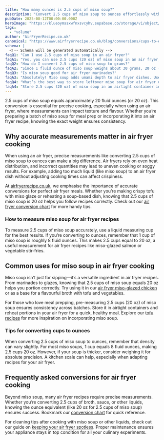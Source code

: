 ```yaml
---
title: "How many ounces is 2.5 cups of miso soup?"
description: "Convert 2.5 cups of miso soup to ounces effortlessly with our simple guide. Perfect for air fryer meal prep and precise cooking!"
pubDate: 2025-08-12T00:00:00.000Z
heroImage: "https://klueoymssxwfnxsvcyhv.supabase.co/storage/v1/object/public/Shmucket/how-many-ounces-is-2-5-cups-of-miso-soup.webp"
tags:
  - "volume"
author: "AirFryerRecipe.co.uk"
canonical: "https://www.airfryerrecipe.co.uk/blog/conversions/cups-to-ounces/how-many-ounces-is-2-5-cups-of-miso-soup"
schema: |
  <!-- Schema will be generated automatically -->
faqQ1: "Can I use 2.5 cups of miso soup in an air fryer?"
faqA1: "Yes, you can use 2.5 cups (20 oz) of miso soup in an air fryer, but it’s best as a marinade or glaze rather than a loose liquid. Avoid pouring large amounts directly into the air fryer basket to prevent spills and uneven cooking."
faqQ2: "How do I convert 2.5 cups of miso soup to grams?"
faqA2: "Since 1 fluid ounce of miso soup weighs about 30 grams, 20 oz (2.5 cups) would be roughly 600 grams. However, density varies, so weighing with a kitchen scale is more accurate for recipes."
faqQ3: "Is miso soup good for air fryer marinades?"
faqA3: "Absolutely! Miso soup adds umami depth to air fryer dishes. Use 2.5 cups (20 oz) as a base for marinades, but reduce excess liquid to avoid soggy results. It works brilliantly with tofu, chicken, and vegetables."
faqQ4: "What’s the best way to store leftover miso soup for air fryer use?"
faqA4: "Store 2.5 cups (20 oz) of miso soup in an airtight container in the fridge for up to 3 days. Reheat small portions in the air fryer at 160°C for 2-3 minutes, stirring halfway for even warmth."
---
```

<p>2.5 cups of miso soup equals approximately 20 fluid ounces (or 20 oz). This conversion is essential for precise cooking, especially when using an air fryer, where measurements can impact texture and flavour. Whether you’re preparing a batch of miso soup for meal prep or incorporating it into an air fryer recipe, knowing the exact weight ensures consistency.</p>

<h2>Why accurate measurements matter in air fryer cooking</h2>  
<p>When using an air fryer, precise measurements like converting 2.5 cups of miso soup to ounces can make a big difference. Air fryers rely on even heat distribution, and incorrect quantities may lead to uneven cooking or soggy results. For example, adding too much liquid (like miso soup) to an air fryer dish without adjusting cooking times can affect crispiness.</p>  
<p>At <a href=https://www.airfryerrecipe.co.uk>airfryerrecipe.co.uk</a>, we emphasise the importance of accurate conversions for perfect air fryer meals. Whether you’re making crispy tofu with miso glaze or reheating a soup-based dish, knowing that 2.5 cups of miso soup is 20 oz helps you follow recipes correctly. Check out our <a href=https://www.airfryerrecipe.co.uk/air-fryer-conversion-chart>air fryer conversion chart</a> for more handy tips.</p>  

<h3>How to measure miso soup for air fryer recipes</h3>  
<p>To measure 2.5 cups of miso soup accurately, use a liquid measuring cup for the best results. If you’re converting to ounces, remember that 1 cup of miso soup is roughly 8 fluid ounces. This makes 2.5 cups equal to 20 oz, a useful measurement for air fryer recipes like miso-glazed salmon or vegetable stir-fries.</p>  

<h2>Common uses for miso soup in air fryer cooking</h2>  
<p>Miso soup isn’t just for sipping—it’s a versatile ingredient in air fryer recipes. From marinades to glazes, knowing that 2.5 cups of miso soup equals 20 oz helps you portion correctly. Try using it in our <a href=https://www.airfryerrecipe.co.uk/recipes>air fryer miso-glazed chicken</a> or as a base for a flavourful broth with tofu and vegetables.</p>  
<p>For those who love meal prepping, pre-measuring 2.5 cups (20 oz) of miso soup ensures consistency across batches. Store it in airtight containers and reheat portions in your air fryer for a quick, healthy meal. Explore our <a href=https://www.airfryerrecipe.co.uk/recipe-category/tofu>tofu recipes</a> for more inspiration on incorporating miso soup.</p>  

<h3>Tips for converting cups to ounces</h3>  
<p>When converting 2.5 cups of miso soup to ounces, remember that density can vary slightly. For most miso soups, 1 cup equals 8 fluid ounces, making 2.5 cups 20 oz. However, if your soup is thicker, consider weighing it for absolute precision. A kitchen scale can help, especially when adapting recipes for your air fryer.</p>  

<h2>Frequently asked conversions for air fryer cooking</h2>  
<p>Beyond miso soup, many air fryer recipes require precise measurements. Whether you’re converting 2.5 cups of broth, sauce, or other liquids, knowing the ounce equivalent (like 20 oz for 2.5 cups of miso soup) ensures success. Bookmark our <a href=https://www.airfryerrecipe.co.uk/air-fryer-conversion-chart>conversion chart</a> for quick reference.</p>  
<p>For cleaning tips after cooking with miso soup or other liquids, check out our guide on <a href=https://www.airfryerrecipe.co.uk/air-fryer-cleaner>keeping your air fryer spotless</a>. Proper maintenance ensures your appliance stays in top condition for all your culinary experiments.</p>
